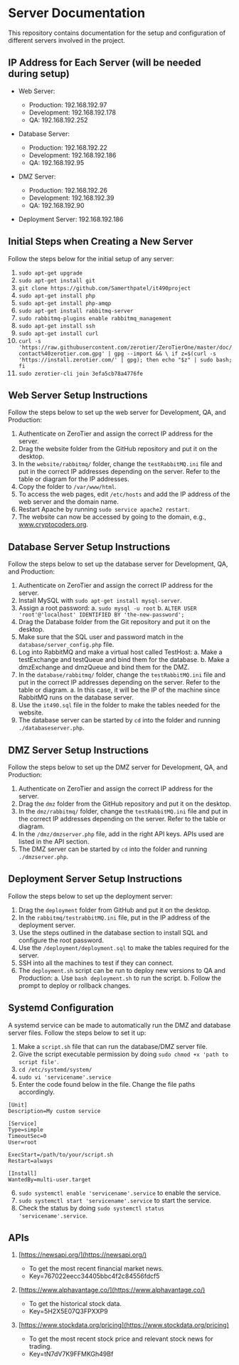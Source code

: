 # Server Documentation

This repository contains documentation for the setup and configuration of different servers involved in the project.

## IP Address for Each Server (will be needed during setup)

- Web Server:
  - Production: 192.168.192.97
  - Development: 192.168.192.178
  - QA: 192.168.192.252

- Database Server:
  - Production: 192.168.192.22
  - Development: 192.168.192.186
  - QA: 192.168.192.95

- DMZ Server:
  - Production: 192.168.192.26
  - Development: 192.168.192.39
  - QA: 192.168.192.90

- Deployment Server: 192.168.192.186

## Initial Steps when Creating a New Server

Follow the steps below for the initial setup of any server:

1. `sudo apt-get upgrade`
2. `sudo apt-get install git`
3. `git clone https://github.com/Samerthpatel/it490project`
4. `sudo apt-get install php`
5. `sudo apt-get install php-amqp`
6. `sudo apt-get install rabbitmq-server`
7. `sudo rabbitmq-plugins enable rabbitmq_management`
8. `sudo apt-get install ssh`
9. `sudo apt-get install curl`
10. `curl -s 'https://raw.githubusercontent.com/zerotier/ZeroTierOne/master/doc/contact%40zerotier.com.gpg' | gpg --import && \ if z=$(curl -s 'https://install.zerotier.com/' | gpg); then echo "$z" | sudo bash; fi`
11. `sudo zerotier-cli join 3efa5cb78a4776fe`

## Web Server Setup Instructions

Follow the steps below to set up the web server for Development, QA, and Production:

1. Authenticate on ZeroTier and assign the correct IP address for the server.
2. Drag the website folder from the GitHub repository and put it on the desktop.
3. In the `website/rabbitmq/` folder, change the `testRabbitMQ.ini` file and put in the correct IP addresses depending on the server. Refer to the table or diagram for the IP addresses.
4. Copy the folder to `/var/www/html`.
5. To access the web pages, edit `/etc/hosts` and add the IP address of the web server and the domain name.
6. Restart Apache by running `sudo service apache2 restart`.
7. The website can now be accessed by going to the domain, e.g., www.cryptocoders.org.

## Database Server Setup Instructions

Follow the steps below to set up the database server for Development, QA, and Production:

1. Authenticate on ZeroTier and assign the correct IP address for the server.
2. Install MySQL with `sudo apt-get install mysql-server`.
3. Assign a root password:
   a. `sudo mysql -u root`
   b. `ALTER USER 'root'@'localhost' IDENTIFIED BY 'the-new-password';`
4. Drag the Database folder from the Git repository and put it on the desktop.
5. Make sure that the SQL user and password match in the `database/server_config.php` file.
6. Log into RabbitMQ and make a virtual host called TestHost:
   a. Make a testExchange and testQueue and bind them for the database.
   b. Make a dmzExchange and dmzQueue and bind them for the DMZ.
7. In the `database/rabbitmq/` folder, change the `testRabbitMQ.ini` file and put in the correct IP addresses depending on the server. Refer to the table or diagram.
   a. In this case, it will be the IP of the machine since RabbitMQ runs on the database server.
8. Use the `it490.sql` file in the folder to make the tables needed for the website.
9. The database server can be started by `cd` into the folder and running `./databaseserver.php`.

## DMZ Server Setup Instructions

Follow the steps below to set up the DMZ server for Development, QA, and Production:

1. Authenticate on ZeroTier and assign the correct IP address for the server.
2. Drag the `dmz` folder from the GitHub repository and put it on the desktop.
3. In the `dmz/rabbitmq/` folder, change the `testRabbitMQ.ini` file and put in the correct IP addresses depending on the server. Refer to the table or diagram.
4. In the `/dmz/dmzserver.php` file, add in the right API keys. APIs used are listed in the API section.
5. The DMZ server can be started by `cd` into the folder and running `./dmzserver.php`.

## Deployment Server Setup Instructions

Follow the steps below to set up the deployment server:

1. Drag the `deployment` folder from GitHub and put it on the desktop.
2. In the `rabbitmq/testrabbitMQ.ini` file, put in the IP address of the deployment server.
3. Use the steps outlined in the database section to install SQL and configure the root password.
4. Use the `/deployment/deployment.sql` to make the tables required for the server.
5. SSH into all the machines to test if they can connect.
6. The `deployment.sh` script can be run to deploy new versions to QA and Production:
   a. Use `bash deployment.sh` to run the script.
   b. Follow the prompt to deploy or rollback changes.

## Systemd Configuration

A systemd service can be made to automatically run the DMZ and database server files. Follow the steps below to set it up:

1. Make a `script.sh` file that can run the database/DMZ server file.
2. Give the script executable permission by doing `sudo chmod +x 'path to script file'`.
3. `cd /etc/systemd/system/`
4. `sudo vi 'servicename'.service`
5. Enter the code found below in the file. Change the file paths accordingly.

```plaintext
[Unit]
Description=My custom service

[Service]
Type=simple
TimeoutSec=0
User=root

ExecStart=/path/to/your/script.sh
Restart=always

[Install]
WantedBy=multi-user.target
```

6. `sudo systemctl enable 'servicename'.service` to enable the service.
7. `sudo systemctl start 'servicename'.service` to start the service.
8. Check the status by doing `sudo systemctl status 'servicename'.service`.

## APIs

1. [https://newsapi.org/](https://newsapi.org/)
   - To get the most recent financial market news.
   - Key=767022eecc34405bbc4f2c84556fdcf5

2. [https://www.alphavantage.co/](https://www.alphavantage.co/)
   - To get the historical stock data.
   - Key=5H2X5E07Q3FPXXP9

3. [https://www.stockdata.org/pricing](https://www.stockdata.org/pricing)
   - To get the most recent stock price and relevant stock news for trading.
   - Key=tN7dV7K9FFMKGh49Bf
